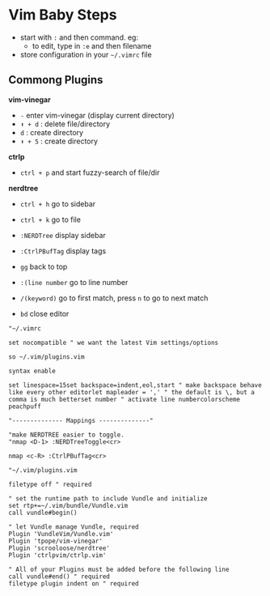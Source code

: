 # Vim Baby Steps
- start with `:` and then command. eg:
  - to edit, type in `:e` and then filename
- store configuration in your `~/.vimrc` file

## Commong Plugins
**vim-vinegar** 
- `-` enter vim-vinegar (display current directory)
- `⬆ + d` : delete file/directory
- `d` : create directory
- `⬆ + 5` : create directory

**ctrlp**
- `ctrl + p` and start fuzzy-search of file/dir

**nerdtree**
- `ctrl + h` go to sidebar
- `ctrl + k` go to file
- `:NERDTree` display sidebar
- `:CtrlPBufTag` display tags


- `gg` back to top
- `:(line number` go to line number
- `/(keyword)` go to first match, press `n` to go to next match
- `bd` close editor


```
"~/.vimrc

set nocompatible " we want the latest Vim settings/options

so ~/.vim/plugins.vim

syntax enable

set linespace=15set backspace=indent,eol,start " make backspace behave like every other editorlet mapleader = ',' " the default is \, but a comma is much betterset number " activate line numbercolorscheme peachpuff

"-------------- Mappings --------------"

"make NERDTREE easier to toggle.
"nmap <D-1> :NERDTreeToggle<cr>

nmap <c-R> :CtrlPBufTag<cr>
```

```
"~/.vim/plugins.vim

filetype off " required

" set the runtime path to include Vundle and initialize
set rtp+=~/.vim/bundle/Vundle.vim
call vundle#begin()

" let Vundle manage Vundle, required
Plugin 'VundleVim/Vundle.vim'
Plugin 'tpope/vim-vinegar'
Plugin 'scrooloose/nerdtree'
Plugin 'ctrlpvim/ctrlp.vim'

" All of your Plugins must be added before the following line
call vundle#end() " required
filetype plugin indent on " required

```